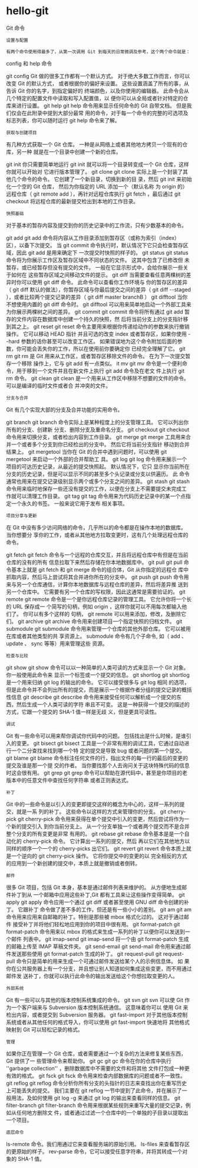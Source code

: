 # hello-git
  
  Git 命令

    设置与配置
  
    有两个命令使用得最多了，从第一次调用 Git 到每天的日常微调及参考，这个两个命令就是：
config 和 help 命令

  git config
Git 做的很多工作都有一个默认方式。 对于绝大多数工作而言，你可以改变 Git 的默认方式，
或者根据你的偏好来设置。 这些设置涵盖了所有的事，从告诉 Git 你的名字，到指定偏好的
终端颜色，以及你使用的编辑器。 此命令会从几个特定的配置文件中读取和写入配置值，以
便你可以从全局或者针对特定的仓库来进行设置。
  git help
git help 命令用来显示任何命令的 Git 自带文档。 但是我们仅会在此附录中提到大部分最常
用的命令，对于每一个命令的完整的可选项及标志列表，你可以随时运行 git help
<command> 命令来了解。
    
    获取与创建项目
   有几种方式获取一个 Git 仓库。 一种是从网络上或者其他地方拷贝一个现有的仓库，另一种
就是在一个目录中创建一个新的仓库。

  git init
你只需要简单地运行 git init 就可以将一个目录转变成一个 Git 仓库，这样你就可以开始对
它进行版本管理了。
  git clone
git clone 实际上是一个封装了其他几个命令的命令。 它创建了一个新目录，切换到新的目
录，然后 git init 来初始化一个空的 Git 仓库， 然后为你指定的 URL 添加一个（默认名称
为 origin 的）远程仓库（ git remote add ），再针对远程仓库执行 git fetch ，最后通过
  git checkout 将远程仓库的最新提交检出到本地的工作目录。

    快照基础
  对于基本的暂存内容及提交到你的历史记录中的工作流，只有少数基本的命令。

  git add
git add 命令将内容从工作目录添加到暂存区（或称为索引（index）区），以备下次提交。
当 git commit 命令执行时，默认情况下它只会检查暂存区域，因此 git add 是用来确定下
一次提交时快照的样子的。
  git status
git status 命令将为你展示工作区及暂存区域中不同状态的文件。 这其中包含了已修改但
未暂存，或已经暂存但没有提交的文件。 一般在它显示形式中，会给你展示一些关于如何在
这些暂存区域之间移动文件的提示。
  git diff
当需要查看任意两棵树的差异时你可以使用 git diff 命令。 此命令可以查看你工作环境与
你的暂存区的差异（ git diff 默认的做法），你暂存区域与你最后提交之间的差异（ git
diff --staged ），或者比较两个提交记录的差异（ git diff master branchB ）
  git difftool
当你不想使用内置的 git diff 命令时。 git difftool 可以用来简单地启动一个外部工具来
为你展示两棵树之间的差异。
  git commit
git commit 命令将所有通过 git add 暂存的文件内容在数据库中创建一个持久的快照，然
后将当前分支上的分支指针移到其之上。
  git reset
git reset 命令主要用来根据你传递给动作的参数来执行撤销操作。 它可以移动 HEAD 指针
并且可选的改变 index 或者暂存区，如果你使用 --hard 参数的话你甚至可以改变工作区。
如果错误地为这个命令附加后面的参数，你可能会丢失你的工作，所以在使用前你要确定你
已经完全理解了它。
  git rm
git rm 是 Git 用来从工作区，或者暂存区移除文件的命令。 在为下一次提交暂存一个移除
操作上，它与 git add 有一点类似。
  it mv
git mv 命令是一个便利命令，用于移到一个文件并且在新文件上执行 git add 命令及在老文
件上执行 git rm 命令。
  git clean
git clean 是一个用来从工作区中移除不想要的文件的命令。 可以是编译的临时文件或者合
并冲突的文件。

    分支与合并
  Git 有几个实现大部的分支及合并功能的实用命令。

  git branch
git branch 命令实际上是某种程度上的分支管理工具。 它可以列出你所有的分支、创建新
分支、删除分支及重命名分支。
  git checkout
git checkout 命令用来切换分支，或者检出内容到工作目录。
  git merge
git merge 工具用来合并一个或者多个分支到你已经检出的分支中。 然后它将当前分支指针
移动到合并结果上。
  git mergetool
当你在 Git 的合并中遇到问题时，可以使用 git mergetool 来启动一个外部的合并帮助工
具。
  git log
git log 命令用来展示一个项目的可达历史记录，从最近的提交快照起。 默认情况下，它只
显示你当前所在分支的历史记录，但是可以显示不同的甚至多个头记录或分支以供遍历。 此
命令通常也用来在提交记录级别显示两个或多个分支之间的差异。
  git stash
git stash 命令用来临时地保存一些还没有提交的工作，以便在分支上不需要提交未完成工
作就可以清理工作目录。
  git tag
git tag 命令用来为代码历史记录中的某一个点指定一个永久的书签。 一般来说它用于发布
相关事项。

    项目分享与更新
  在 Git 中没有多少访问网络的命令，几乎所以的命令都是在操作本地的数据库。 当你想要分
享你的工作，或者从其他地方拉取变更时，这有几个处理远程仓库的命令。

  git fetch
git fetch 命令与一个远程的仓库交互，并且将远程仓库中有但是在当前仓库的没有的所有
信息拉取下来然后存储在你本地数据库中。
  git pull
git pull 命令基本上就是 git fetch 和 git merge 命令的组合体，Git 从你指定的远程仓
库中抓取内容，然后马上尝试将其合并进你所在的分支中。
  git push
git push 命令用来与另一个仓库通信，计算你本地数据库与远程仓库的差异，然后将差异推
送到另一个仓库中。 它需要有另一个仓库的写权限，因此这通常是需要验证的。
  git remote
git remote 命令是一个是你远程仓库记录的管理工具。 它允许你将一个长的 URL 保存成一
个简写的句柄，例如 origin ，这样你就可以不用每次都输入他们了。 你可以有多个这样的
句柄， git remote 可以用来添加，修改，及删除它们。
  git archive
git archive 命令用来创建项目一个指定快照的归档文件。
  git submodule
git submodule 命令用来管理一个仓库的其他外部仓库。 它可以被用在库或者其他类型的共
享资源上。 submodule 命令有几个子命令, 如（ add 、 update 、 sync 等等）用来管理这些
资源。

    检查与比较
  git show
git show 命令可以以一种简单的人类可读的方式来显示一个 Git 对象。 你一般使用此命令来
显示一个标签或一个提交的信息。
  git shortlog
git shortlog 是一个用来归纳 git log 的输出的命令。 它可以接受很多与 git log 相同
的选项，但是此命令并不会列出所有的提交，而是展示一个根据作者分组的提交记录的概括
性信息
  git describe
git describe 命令用来接受任何可以解析成一个提交的东西，然后生成一个人类可读的字符
串且不可变。 这是一种获得一个提交的描述的方式，它跟一个提交的 SHA-1 值一样是无歧
义，但是更具可读性。

    调试
  Git 有一些命令可以用来帮你调试你代码中的问题。 包括找出是什么时候，是谁引入的变更。
  git bisect
git bisect 工具是一个非常有用的调试工具，它通过自动进行一个二分查找来找到哪一个特
定的提交是导致 bug 或者问题的第一个提交。
  git blame
git blame 命令标注任何文件的行，指出文件的每一行的最后的变更的提交及谁是那一个提
交的作者。 当你要找那个人去询问关于这块特殊代码的信息时这会很有用。
  git grep
git grep 命令可以帮助在源代码中，甚至是你项目的老版本中的任意文件中查找任何字符串
或者正则表达式。
    
    补丁
  Git 中的一些命令是以引入的变更即提交这样的概念为中心的，这样一系列的提交，就是一系
列的补丁。 这些命令以这样的方式来管理你的分支。
  git cherry-pick
git cherry-pick 命令用来获得在单个提交中引入的变更，然后尝试将作为一个新的提交引入
到你当前分支上。 从一个分支单独一个或者两个提交而不是合并整个分支的所有变更是非常
有用的。
  git rebase
git rebase 命令基本是是一个自动化的 cherry-pick 命令。 它计算出一系列的提交，然后
再以它们在其他地方以同样的顺序一个一个的 cherry-picks 出它们。
git revert
  git revert 命令本质上就是一个逆向的 git cherry-pick 操作。 它将你提交中的变更的以
完全相反的方式的应用到一个新创建的提交中，本质上就是撤销或者倒转。

    邮件
  很多 Git 项目，包括 Git 本身，基本是通过邮件列表来维护的。 从方便地生成邮件补丁到从
一个邮箱中应用这些补丁,Git 都有工具来让这些操作变得简单。
  git apply
git apply 命令应用一个通过 git diff 或者甚至使用 GNU diff 命令创建的补丁。 它跟补丁
命令做了差不多的工作，但还是有一些小小的差别。
  git am
git am 命令用来应用来自邮箱的补丁。特别是那些被 mbox 格式化过的。 这对于通过邮件
接受补丁并将他们轻松地应用到你的项目中很有用。
  git format-patch
git format-patch 命令用来以 mbox 的格式来生成一系列的补丁以便你可以发送到一个邮件
列表中。
  git imap-send
git imap-send 将一个由 git format-patch 生成的邮箱上传至 IMAP 草稿文件夹。 
  git send-email
git send-mail 命令用来通过邮件发送那些使用 git format-patch 生成的补丁。
  git request-pull
git request-pull 命令只是简单的用来生成一个可通过邮件发送给某个人的示例信息体。 如
果你在公共服务器上有一个分支，并且想让别人知道如何集成这些变更，而不用通过邮件发
送补丁，你就可以执行此命令的输出发送给这个你想拉取变更的人。

    外部系统
  Git 有一些可以与其他的版本控制系统集成的命令。
  git svn
git svn 可以使 Git 作为一个客户端来与 Subversion 版本控制系统通信。 这意味着你可以
使用 Git 来检出内容，或者提交到 Subversion 服务器。
  git fast-import
对于其他版本控制系统或者从其他任何的格式导入，你可以使用 git fast-import 快速地将
其他格式映射到 Git 可以轻松记录的格式。

    管理
  如果你正在管理一个 Git 仓库，或者需要通过一个复杂的方法来修复某些东西，Git 提供了一
些管理命令来帮助你。
  git gc
git gc 命令在你的仓库中执行 ''garbage collection'' ，删除数据库中不需要的文件和将其他
文件打包成一种更有效的格式。
  git fsck
git fsck 命令用来检查内部数据库的问题或者不一致性。
  git reflog
git reflog 命令分析你所有分支的头指针的日志来查找出你在重写历史上可能丢失的提交。
我们主要在 git reflog 一节中提到了此命令，并在展示了一般用法，及如何使用 git log -g
来通过 git log 的输出来查看同样的信息。
  git filter-branch
git filter-branch 命令用来根据某些规则来重写大量的提交记录，例如从任何地方删除文
件，或者通过过滤一个仓库中的一个单独的子目录以提取出一个项目。

    底层命令
  ls-remote 命令。我们用通过它来查看服务端的原始引用。
  ls-files 来查看暂存区的更原始的样子。
  rev-parse 命令，它可以接受任意字符串，并将其转成一个对象的 SHA-1 值。







